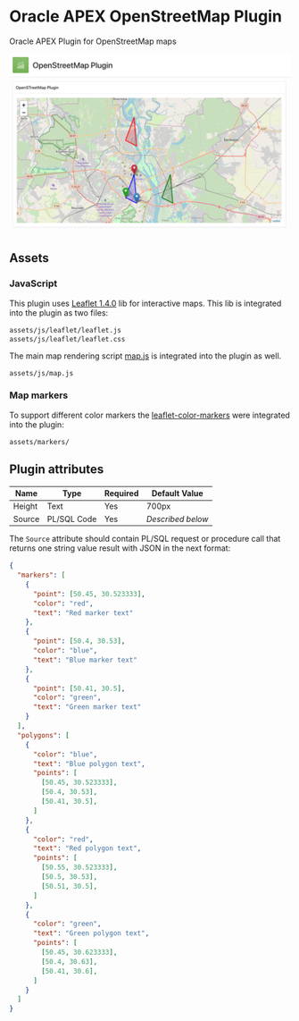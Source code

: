 # Oracle APEX OpenStreetMap Plugin
Oracle APEX Plugin for OpenStreetMap maps 

![GitHub Logo](/img/scr.png)

## Assets

### JavaScript

This plugin uses [Leaflet 1.4.0](https://leafletjs.com/) lib for interactive maps. This lib is integrated into the plugin as two files:

```
assets/js/leaflet/leaflet.js
assets/js/leaflet/leaflet.css
```

The main map rendering script [map.js](src/js/map.js) is integrated into the plugin as well.

```
assets/js/map.js
```

### Map markers

To support different color markers the [leaflet-color-markers](https://github.com/pointhi/leaflet-color-markers) were integrated into the plugin:

```
assets/markers/
```

## Plugin attributes

| Name        | Type            | Required | Default Value     |
|-------------|-----------------|----------|-------------------|
| Height      | Text            | Yes      | 700px             |
| Source      | PL/SQL Code     | Yes      | _Described below_ |

The `Source` attribute should contain PL/SQL request or procedure call that returns one string value result with JSON in the next format:

```json
{
  "markers": [
    {
      "point": [50.45, 30.523333],
      "color": "red",
      "text": "Red marker text"
    },
    {
      "point": [50.4, 30.53],
      "color": "blue",
      "text": "Blue marker text"
    },
    {
      "point": [50.41, 30.5],
      "color": "green",
      "text": "Green marker text"
    }
  ],
  "polygons": [
    {
      "color": "blue",
      "text": "Blue polygon text",
      "points": [
        [50.45, 30.523333],
        [50.4, 30.53],
        [50.41, 30.5],
      ]
    },
    {
      "color": "red",
      "text": "Red polygon text",
      "points": [
        [50.55, 30.523333],
        [50.5, 30.53],
        [50.51, 30.5],
      ]
    },
    {
      "color": "green",
      "text": "Green polygon text",
      "points": [
        [50.45, 30.623333],
        [50.4, 30.63],
        [50.41, 30.6],
      ]
    }
  ]
}
```
